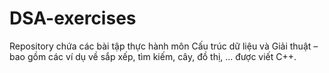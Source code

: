 # DSA-exercises
Repository chứa các bài tập thực hành môn Cấu trúc dữ liệu và Giải thuật – bao gồm các ví dụ về sắp xếp, tìm kiếm, cây, đồ thị, … được viết C++.
